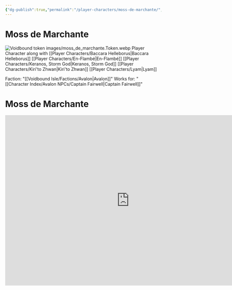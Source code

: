 ```yaml
---
{"dg-publish":true,"permalink":"/player-characters/moss-de-marchante/","tags":["Avalon","PC"],"created":"2025-05-27T20:12:00.000-05:00"}
---
```


# Moss de Marchante
![Voidbound token images/moss_de_marchante.Token.webp](/img/user/Voidbound%20token%20images/moss_de_marchante.Token.webp)
Player Character along with [[Player Characters/Baccara Helleborus\|Baccara Helleborus]] [[Player Characters/En-Flambé\|En-Flambé]] 
[[Player Characters/Keranos, Storm God\|Keranos, Storm God]] [[Player Characters/Kiri'to Zhwan\|Kiri'to Zhwan]] [[Player Characters/Lyam\|Lyam]] 

Faction: "[[Voidbound Isle/Factions/Avalon\|Avalon]]"
Works for: "[[Character Index/Avalon NPCs/Captain Fairwell\|Captain Fairwell]]"

# Moss de Marchante

<iframe src="https://app.box.com/embed/s/oosbzup4kp1hhmhkc3l3e3pqswc6tzyq?sortColumn=date" width="800" height="550" frameBorder="0" allowfullscreen webkitallowfullscreen msallowfullscreen></iframe>